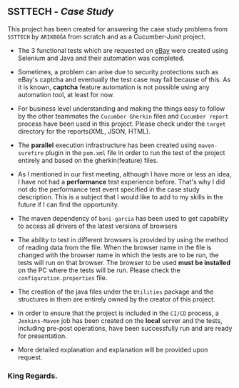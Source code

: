 ## **SSTTECH** - _Case Study_

This project has been created for answering the case study problems from `SSTTECH` by `ARIKBOĞA` from scratch and as a
Cucumber-Junit project.

* The 3 functional tests which are requested on [eBay](https://www.ebay.com/b/Home-Decor/10033/bn_1849733) were created
  using Selenium and Java and their automation was completed.


* Sometimes, a problem can arise due to security protections such as eBay's captcha and eventually the test case may
  fail because of this. As it is known, **captcha** feature automation is not possible using any automation tool, at
  least for now.


* For business level understanding and making the things easy to follow by the other teammates the `Cucumber Gherkin`
  files and `Cucumber report` process have been used in this project. Please check under the `target` directory for the
  reports(XML, JSON, HTML).


* The **parallel** execution infrastructure has been created using `maven-surefire` plugin in the `pom.xml` file in
  order to run the test of the project entirely and based on the gherkin(feature) files.


* As I mentioned in our first meeting, although I have more or less an idea, I have not had a **performance** test
  experience before. That's why I did not do the performance test event specified in the case study description. This is
  a subject that I would like to add to my skills in the future if I can find the opportunity.


* The maven dependency of `boni-garcia` has been used to get capability to access all drivers of the latest versions of
  browsers


* The ability to test in different browsers is provided by using the method of reading data from the file. When the
  browser name in the file is changed with the browser name in which the tests are to be run, the tests will run on that
  browser. The browser to be used **must be installed** on the PC where the tests will be run. Please check
  the `configuration.properties` file.


* The creation of the java files under the `Utilities` package and the structures in them are entirely owned by the
  creator of this project.


* In order to ensure that the project is included in the `CI/CD` process, a `Jenkins-Maven` job has been created on
  the **local** server and the tests, including pre-post operations, have been successfully run and are ready for
  presentation.


* More detailed explanation and explanation will be provided upon request.

### King Regards.